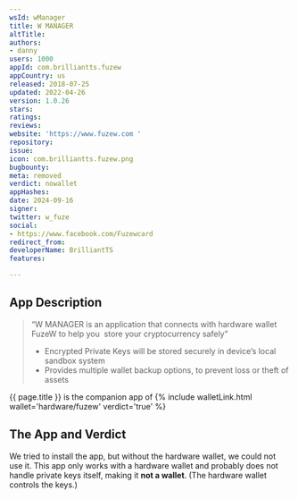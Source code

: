 ```yaml
---
wsId: wManager
title: W MANAGER
altTitle: 
authors:
- danny
users: 1000
appId: com.brilliantts.fuzew
appCountry: us
released: 2018-07-25
updated: 2022-04-26
version: 1.0.26
stars: 
ratings: 
reviews: 
website: 'https://www.fuzew.com '
repository: 
issue: 
icon: com.brilliantts.fuzew.png
bugbounty: 
meta: removed
verdict: nowallet
appHashes: 
date: 2024-09-16
signer: 
twitter: w_fuze
social:
- https://www.facebook.com/Fuzewcard
redirect_from: 
developerName: BrilliantTS
features: 

---
```


## App Description

> “W MANAGER is an application that connects with hardware wallet FuzeW to help you  store your cryptocurrency safely”
>
> - Encrypted Private Keys will be stored securely in device’s local sandbox system 
> - Provides multiple wallet backup options, to prevent loss or theft of assets  

{{ page.title }} is the companion app of {% include walletLink.html wallet='hardware/fuzew' verdict='true' %}

## The App and Verdict

We tried to install the app, but without the hardware wallet, we could not use it. This app only works with a hardware wallet and probably does not handle private keys itself, making it **not a wallet**. (The hardware wallet controls the keys.)
